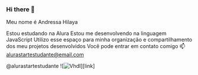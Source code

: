 ### Hi there 👋


Meu nome é Andressa Hilaya

Estou estudando na Alura
Estou me desenvolvendo na linguagem JavaScript
Utilizo esse espaço para minha organização e compartilhamento dos meu projetos desenvolvidos
Você pode entrar em contato comigo 📫
alurastartestudante@email.com

@alurastartestudante
![![VhdI](https://github.com/murtadressinha/murtadressinha/assets/169157356/ea5fc5cc-be3e-40ec-ae05-a2a226eb7d04)][link]

